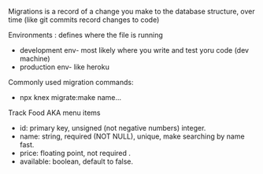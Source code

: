 Migrations is a record of a change you make to the database structure, over time (like git commits record changes to code)


Environments : defines where the file is running
- development env- most likely where you write and test yoru code (dev machine)
- production env- like heroku

Commonly used migration commands:
- npx knex migrate:make name...

Track Food AKA menu items
- id: primary key, unsigned (not negative numbers) integer.
- name: string, required (NOT NULL), unique, make searching by name fast.
- price: floating point, not required .
- available: boolean, default to false. 




